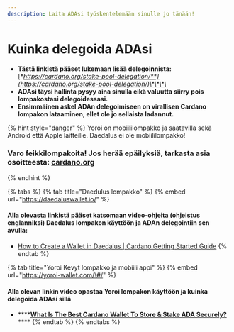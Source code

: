 ```yaml
---
description: Laita ADAsi työskentelemään sinulle jo tänään!
---
```


# Kuinka delegoida ADAsi

* **Tästä linkistä pääset lukemaan lisää delegoinnista:**  [**https://cardano.org/stake-pool-delegation/**](https://cardano.org/stake-pool-delegation/)\*\*\*\*
* **ADAsi täysi hallinta pysyy aina sinulla eikä valuutta siirry pois lompakostasi delegoidessasi.**
* **Ensimmäinen askel ADAn delegoimiseen on virallisen Cardano lompakon lataaminen, ellet ole jo sellaista ladannut.**

{% hint style="danger" %}
Yoroi on mobiililompakko ja saatavilla sekä Android että Apple laitteille. Daedalus ei ole mobiililompakko!

### Varo feikkilompakoita! Jos herää epäilyksiä, tarkasta asia osoitteesta: [cardano.org](https://cardano.org/stake-pool-delegation#wallets)
{% endhint %}

{% tabs %}
{% tab title="Daedulus lompakko" %}
{% embed url="https://daedaluswallet.io/" %}

#### Alla olevasta linkistä pääset katsomaan video-ohjeita \(ohjeistus englanniksi\) Daedalus lompakon käyttöön ja ADAn delegointiin sen avulla:

* [How to Create a Wallet in Daedalus \| Cardano Getting Started Guide](https://www.youtube.com/watch?v=mVr0bvBouaw)
{% endtab %}

{% tab title="Yoroi Kevyt lompakko ja mobiili appi" %}
{% embed url="https://yoroi-wallet.com/\#/" %}

#### Alla olevan linkin video opastaa Yoroi lompakon käyttöön ja kuinka delegoida ADAsi sillä

* \*\*\*\*[**What Is The Best Cardano Wallet To Store & Stake ADA Securely?**](https://youtu.be/3ypcYjjJNns?t=330)\*\*\*\*
{% endtab %}
{% endtabs %}



